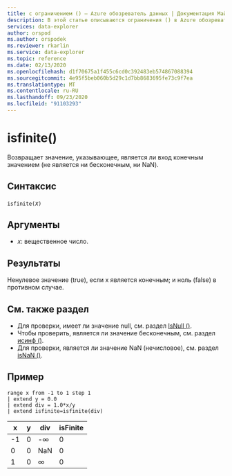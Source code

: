 ```yaml
---
title: с ограничением () — Azure обозреватель данных | Документация Майкрософт
description: В этой статье описываются ограничения () в Azure обозреватель данных.
services: data-explorer
author: orspod
ms.author: orspodek
ms.reviewer: rkarlin
ms.service: data-explorer
ms.topic: reference
ms.date: 02/13/2020
ms.openlocfilehash: d1f70675a1f455c6cd0c392483eb574867088394
ms.sourcegitcommit: 4e95f5beb060b5d29c1d7bb8683695fe73c9f7ea
ms.translationtype: MT
ms.contentlocale: ru-RU
ms.lasthandoff: 09/23/2020
ms.locfileid: "91103293"
---
```

# <a name="isfinite"></a>isfinite()

Возвращает значение, указывающее, является ли вход конечным значением (не является ни бесконечным, ни NaN).

## <a name="syntax"></a>Синтаксис

`isfinite(`*x*`)`

## <a name="arguments"></a>Аргументы

* *x*: вещественное число.

## <a name="returns"></a>Результаты

Ненулевое значение (true), если x является конечным; и ноль (false) в противном случае.

## <a name="see-also"></a>См. также раздел

* Для проверки, имеет ли значение null, см. раздел [IsNull ()](isnullfunction.md).
* Чтобы проверить, является ли значение бесконечным, см. раздел [исинф ()](isinffunction.md).
* Для проверки, является ли значение NaN (нечисловое), см. раздел [isNaN ()](isnanfunction.md).

## <a name="example"></a>Пример

```kusto
range x from -1 to 1 step 1
| extend y = 0.0
| extend div = 1.0*x/y
| extend isfinite=isfinite(div)
```

|x|y|div|isFinite|
|---|---|---|---|
|-1|0|-∞|0|
|0|0|NaN|0|
|1|0|∞|0|